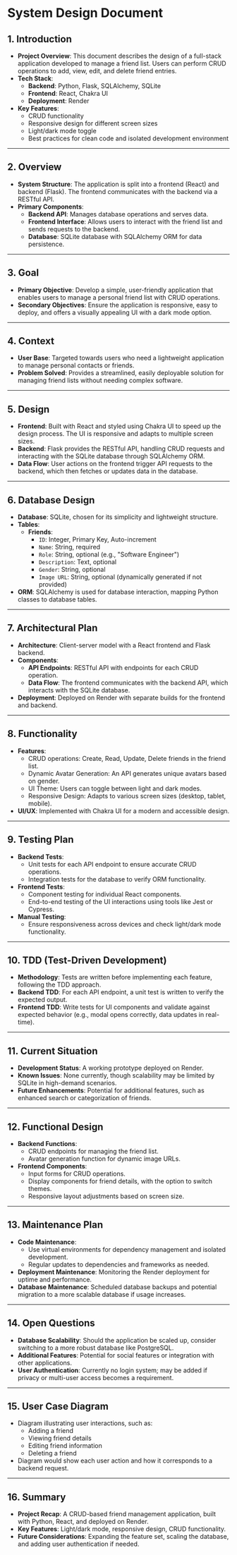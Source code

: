 # System Design Document

## 1. Introduction
- **Project Overview**: This document describes the design of a full-stack application developed to manage a friend list. Users can perform CRUD operations to add, view, edit, and delete friend entries.
- **Tech Stack**:
  - **Backend**: Python, Flask, SQLAlchemy, SQLite
  - **Frontend**: React, Chakra UI
  - **Deployment**: Render
- **Key Features**:
  - CRUD functionality
  - Responsive design for different screen sizes
  - Light/dark mode toggle
  - Best practices for clean code and isolated development environment

---

## 2. Overview
- **System Structure**: The application is split into a frontend (React) and backend (Flask). The frontend communicates with the backend via a RESTful API.
- **Primary Components**:
  - **Backend API**: Manages database operations and serves data.
  - **Frontend Interface**: Allows users to interact with the friend list and sends requests to the backend.
  - **Database**: SQLite database with SQLAlchemy ORM for data persistence.

---

## 3. Goal
- **Primary Objective**: Develop a simple, user-friendly application that enables users to manage a personal friend list with CRUD operations.
- **Secondary Objectives**: Ensure the application is responsive, easy to deploy, and offers a visually appealing UI with a dark mode option.

---

## 4. Context
- **User Base**: Targeted towards users who need a lightweight application to manage personal contacts or friends.
- **Problem Solved**: Provides a streamlined, easily deployable solution for managing friend lists without needing complex software.

---

## 5. Design
- **Frontend**: Built with React and styled using Chakra UI to speed up the design process. The UI is responsive and adapts to multiple screen sizes.
- **Backend**: Flask provides the RESTful API, handling CRUD requests and interacting with the SQLite database through SQLAlchemy ORM.
- **Data Flow**: User actions on the frontend trigger API requests to the backend, which then fetches or updates data in the database.

---

## 6. Database Design
- **Database**: SQLite, chosen for its simplicity and lightweight structure.
- **Tables**:
  - **Friends**:
    - `ID`: Integer, Primary Key, Auto-increment
    - `Name`: String, required
    - `Role`: String, optional (e.g., "Software Engineer")
    - `Description`: Text, optional
    - `Gender`: String, optional
    - `Image URL`: String, optional (dynamically generated if not provided)
- **ORM**: SQLAlchemy is used for database interaction, mapping Python classes to database tables.

---

## 7. Architectural Plan
- **Architecture**: Client-server model with a React frontend and Flask backend.
- **Components**:
  - **API Endpoints**: RESTful API with endpoints for each CRUD operation.
  - **Data Flow**: The frontend communicates with the backend API, which interacts with the SQLite database.
- **Deployment**: Deployed on Render with separate builds for the frontend and backend.

---

## 8. Functionality
- **Features**:
  - CRUD operations: Create, Read, Update, Delete friends in the friend list.
  - Dynamic Avatar Generation: An API generates unique avatars based on gender.
  - UI Theme: Users can toggle between light and dark modes.
  - Responsive Design: Adapts to various screen sizes (desktop, tablet, mobile).
- **UI/UX**: Implemented with Chakra UI for a modern and accessible design.

---

## 9. Testing Plan
- **Backend Tests**:
  - Unit tests for each API endpoint to ensure accurate CRUD operations.
  - Integration tests for the database to verify ORM functionality.
- **Frontend Tests**:
  - Component testing for individual React components.
  - End-to-end testing of the UI interactions using tools like Jest or Cypress.
- **Manual Testing**:
  - Ensure responsiveness across devices and check light/dark mode functionality.

---

## 10. TDD (Test-Driven Development)
- **Methodology**: Tests are written before implementing each feature, following the TDD approach.
- **Backend TDD**: For each API endpoint, a unit test is written to verify the expected output.
- **Frontend TDD**: Write tests for UI components and validate against expected behavior (e.g., modal opens correctly, data updates in real-time).

---

## 11. Current Situation
- **Development Status**: A working prototype deployed on Render.
- **Known Issues**: None currently, though scalability may be limited by SQLite in high-demand scenarios.
- **Future Enhancements**: Potential for additional features, such as enhanced search or categorization of friends.

---

## 12. Functional Design
- **Backend Functions**:
  - CRUD endpoints for managing the friend list.
  - Avatar generation function for dynamic image URLs.
- **Frontend Components**:
  - Input forms for CRUD operations.
  - Display components for friend details, with the option to switch themes.
  - Responsive layout adjustments based on screen size.

---

## 13. Maintenance Plan
- **Code Maintenance**:
  - Use virtual environments for dependency management and isolated development.
  - Regular updates to dependencies and frameworks as needed.
- **Deployment Maintenance**: Monitoring the Render deployment for uptime and performance.
- **Database Maintenance**: Scheduled database backups and potential migration to a more scalable database if usage increases.

---

## 14. Open Questions
- **Database Scalability**: Should the application be scaled up, consider switching to a more robust database like PostgreSQL.
- **Additional Features**: Potential for social features or integration with other applications.
- **User Authentication**: Currently no login system; may be added if privacy or multi-user access becomes a requirement.

---

## 15. User Case Diagram
- Diagram illustrating user interactions, such as:
  - Adding a friend
  - Viewing friend details
  - Editing friend information
  - Deleting a friend
- Diagram would show each user action and how it corresponds to a backend request.

---

## 16. Summary
- **Project Recap**: A CRUD-based friend management application, built with Python, React, and deployed on Render.
- **Key Features**: Light/dark mode, responsive design, CRUD functionality.
- **Future Considerations**: Expanding the feature set, scaling the database, and adding user authentication if needed.

